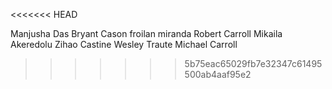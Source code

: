 <<<<<<< HEAD















Manjusha Das
Bryant Cason
froilan miranda
Robert Carroll
Mikaila Akeredolu
Zihao Castine
Wesley Traute
Michael Carroll
>>>>>>> 5b75eac65029fb7e32347c61495500ab4aaf95e2

